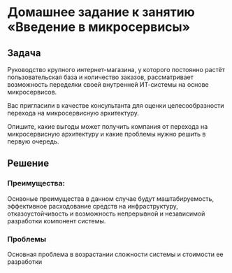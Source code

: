 # Домашнее задание к занятию «Введение в микросервисы»

## Задача

Руководство крупного интернет-магазина, у которого постоянно растёт пользовательская база и количество заказов, рассматривает возможность переделки своей внутренней ИТ-системы на основе микросервисов. 

Вас пригласили в качестве консультанта для оценки целесообразности перехода на микросервисную архитектуру. 

Опишите, какие выгоды может получить компания от перехода на микросервисную архитектуру и какие проблемы нужно решить в первую очередь.


## Решение


### Преимущества:

Оснвоные преимущества в данном случае будут маштабируемость, эффективное расходование средств на инфраструктуру,
отказоустойчивость и возможность непрерывной и независимой разработки компонент системы.


### Проблемы

Основная проблема в возрастании сложности системы и стоимости ее разработки